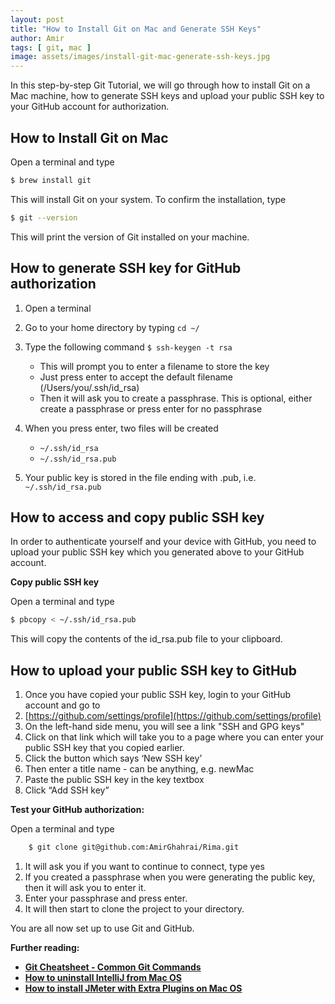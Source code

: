 ```yaml
---
layout: post
title: "How to Install Git on Mac and Generate SSH Keys"
author: Amir
tags: [ git, mac ]
image: assets/images/install-git-mac-generate-ssh-keys.jpg
---
```


In this step-by-step Git Tutorial, we will go through how to install Git on a Mac machine, how to generate SSH keys and upload your public SSH key to your GitHub account for authorization.

## How to Install Git on Mac

Open a terminal and type

```bash
$ brew install git
```

This will install Git on your system. To confirm the installation, type

```bash
$ git --version
```

This will print the version of Git installed on your machine.

## How to generate SSH key for GitHub authorization

1. Open a terminal
2. Go to your home directory by typing `cd ~/`
3. Type the following command `$ ssh-keygen -t rsa`

    *   This will prompt you to enter a filename to store the key
    *   Just press enter to accept the default filename (/Users/you/.ssh/id_rsa)
    *   Then it will ask you to create a passphrase. This is optional, either create a passphrase or press enter for no passphrase
4.  When you press enter, two files will be created
    *   `~/.ssh/id_rsa`
    *   `~/.ssh/id_rsa.pub`
5.  Your public key is stored in the file ending with .pub, i.e. `~/.ssh/id_rsa.pub`

## How to access and copy public SSH key

In order to authenticate yourself and your device with GitHub, you need to upload your public SSH key which you generated above to your GitHub account.

**Copy public SSH key**

Open a terminal and type

```bash
$ pbcopy < ~/.ssh/id_rsa.pub
```

This will copy the contents of the id_rsa.pub file to your clipboard.

## How to upload your public SSH key to GitHub

1.  Once you have copied your public SSH key, login to your GitHub account and go to
2.  [https://github.com/settings/profile](https://github.com/settings/profile)
3.  On the left-hand side menu, you will see a link "SSH and GPG keys"
4.  Click on that link which will take you to a page where you can enter your public SSH key that you copied earlier.
5.  Click the button which says ‘New SSH key’
6.  Then enter a title name - can be anything, e.g. newMac
7.  Paste the public SSH key in the key textbox
8.  Click “Add SSH key”

**Test your GitHub authorization:**

Open a terminal and type

```bash
    $ git clone git@github.com:AmirGhahrai/Rima.git
```

1.  It will ask you if you want to continue to connect, type yes
2.  If you created a passphrase when you were generating the public key, then it will ask you to enter it.
3.  Enter your passphrase and press enter.
4.  It will then start to clone the project to your directory.

You are all now set up to use Git and GitHub.

**Further reading:**

*   **[Git Cheatsheet - Common Git Commands](https://www.testingexcellence.com/git-cheat-sheet-git-commands-testers/)**
*   [**How to uninstall IntelliJ from Mac OS**](https://www.testingexcellence.com/uninstall-intellij-mac-os/)
*   **[How to install JMeter with Extra Plugins on Mac OS](https://www.testingexcellence.com/install-jmeter-extra-plugins-mac-os-using-homebrew/)**